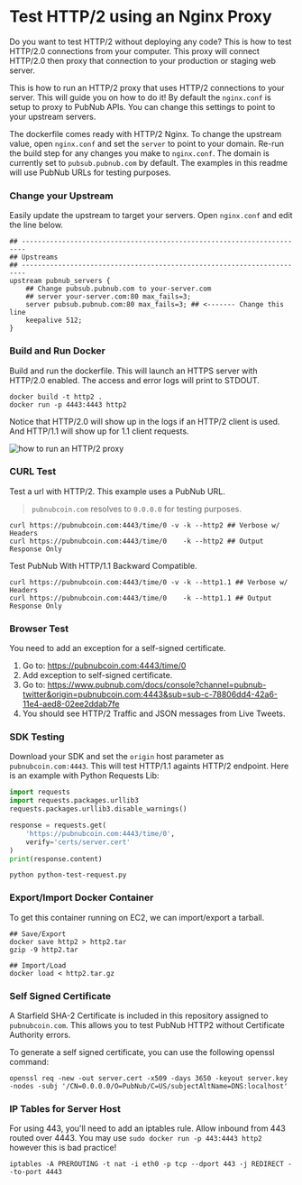 # Test HTTP/2 using an Nginx Proxy

Do you want to test HTTP/2 without deploying any code?
This is how to test HTTP/2.0 connections from your computer.
This proxy will connect HTTP/2.0 then proxy that connection
to your production or staging web server.

This is how to run an HTTP/2 proxy that uses HTTP/2 connections to your server.
This will guide you on how to do it!
By default the `nginx.conf` is setup to proxy to PubNub APIs.
You can change this settings to point to your upstream servers.

The dockerfile comes ready with HTTP/2 Nginx.
To change the upstream value, open `nginx.conf` and set the `server`
to point to your domain.
Re-run the build step for any changes you make to `nginx.conf`.
The domain is currently set to `pubsub.pubnub.com` by default.
The examples in this readme will use PubNub URLs for testing purposes.

### Change your Upstream

Easily update the upstream to target your servers.
Open `nginx.conf` and edit the line below.

```nginx
## -----------------------------------------------------------------------
## Upstreams
## -----------------------------------------------------------------------
upstream pubnub_servers {
    ## Change pubsub.pubnub.com to your-server.com
    ## server your-server.com:80 max_fails=3;
    server pubsub.pubnub.com:80 max_fails=3; ## <------- Change this line
    keepalive 512;
}
```

### Build and Run Docker

Build and run the dockerfile.
This will launch an HTTPS server with HTTP/2.0 enabled.
The access and error logs will print to STDOUT.

```shell
docker build -t http2 .
docker run -p 4443:4443 http2
```

Notice that HTTP/2.0 will show up in the logs if an HTTP/2 client is used.
And HTTP/1.1 will show up for 1.1 client requests.

![how to run an HTTP/2 proxy](https://i.imgur.com/Y20dm7M.png)

### CURL Test

Test a url with HTTP/2.
This example uses a PubNub URL.

> `pubnubcoin.com` resolves to `0.0.0.0` for testing purposes.

```shell
curl https://pubnubcoin.com:4443/time/0 -v -k --http2 ## Verbose w/ Headers
curl https://pubnubcoin.com:4443/time/0    -k --http2 ## Output Response Only
```

Test PubNub With HTTP/1.1 Backward Compatible.

```shell
curl https://pubnubcoin.com:4443/time/0 -v -k --http1.1 ## Verbose w/ Headers
curl https://pubnubcoin.com:4443/time/0    -k --http1.1 ## Output Response Only
```

### Browser Test

You need to add an exception for a self-signed certificate.

 1. Go to: https://pubnubcoin.com:4443/time/0
 2. Add exception to self-signed certificate.
 3. Go to: https://www.pubnub.com/docs/console?channel=pubnub-twitter&origin=pubnubcoin.com:4443&sub=sub-c-78806dd4-42a6-11e4-aed8-02ee2ddab7fe
 4. You should see HTTP/2 Traffic and JSON messages from Live Tweets.

### SDK Testing 

Download your SDK and set the `origin` host parameter as `pubnubcoin.com:4443`.
This will test HTTP/1.1 againts HTTP/2 endpoint.
Here is an example with Python Requests Lib:

```python
import requests
import requests.packages.urllib3
requests.packages.urllib3.disable_warnings()

response = requests.get(
    'https://pubnubcoin.com:4443/time/0',
    verify='certs/server.cert'
)
print(response.content)
```

```shell
python python-test-request.py
```

### Export/Import Docker Container

To get this container running on EC2, we can import/export a tarball.

```shell
## Save/Export
docker save http2 > http2.tar
gzip -9 http2.tar

## Import/Load
docker load < http2.tar.gz
```

### Self Signed Certificate

A Starfield SHA-2 Certificate is included in this repository
assigned to `pubnubcoin.com`.
This allows you to test PubNub HTTP2 without
Certificate Authority errors.

To generate a self signed certificate, you can use the following openssl command:

```shell
openssl req -new -out server.cert -x509 -days 3650 -keyout server.key -nodes -subj '/CN=0.0.0.0/O=PubNub/C=US/subjectAltName=DNS:localhost'
```

### IP Tables for Server Host

For using 443, you'll need to add an iptables rule.
Allow inbound from 443 routed over 4443.
You may use `sudo docker run -p 443:4443 http2` however this is bad practice!

```shell
iptables -A PREROUTING -t nat -i eth0 -p tcp --dport 443 -j REDIRECT --to-port 4443
```

